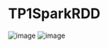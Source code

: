 # TP1SparkRDD
![image](https://github.com/ilhamezari/TP1SparkRDD/assets/119487198/92450cbd-6e1a-4bc3-b04e-1f0eec0cdf0f)
![image](https://github.com/ilhamezari/TP1SparkRDD/assets/119487198/7300ed63-3513-4649-bc21-f1a6dd7124e6)

